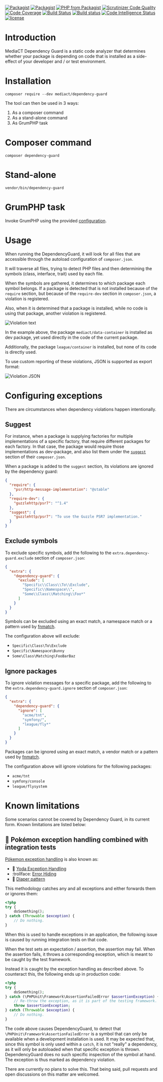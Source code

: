 [![Packagist](https://img.shields.io/packagist/dt/mediact/dependency-guard.png)](https://packagist.org/packages/mediact/dependency-guard/stats)
[![Packagist](https://img.shields.io/packagist/v/mediact/dependency-guard.png)](https://packagist.org/packages/mediact/dependency-guard)
[![PHP from Packagist](https://img.shields.io/packagist/php-v/mediact/dependency-guard.png)](https://packagist.org/packages/mediact/dependency-guard)
[![Scrutinizer Code Quality](https://scrutinizer-ci.com/g/mediact/dependency-guard/badges/quality-score.png?b=master)](https://scrutinizer-ci.com/g/mediact/dependency-guard/?branch=master)
[![Code Coverage](https://scrutinizer-ci.com/g/mediact/dependency-guard/badges/coverage.png?b=master)](https://scrutinizer-ci.com/g/mediact/dependency-guard/?branch=master)
[![Build Status](https://scrutinizer-ci.com/g/mediact/dependency-guard/badges/build.png?b=master)](https://scrutinizer-ci.com/g/mediact/dependency-guard/build-status/master)
[![Build status](https://ci.appveyor.com/api/projects/status/79f486l0u1p2i5gq/branch/master?svg=true)](https://ci.appveyor.com/project/mediactbv/dependency-guard/branch/master)
[![Code Intelligence Status](https://scrutinizer-ci.com/g/mediact/dependency-guard/badges/code-intelligence.svg?b=master)](https://scrutinizer-ci.com/code-intelligence)
[![license](https://img.shields.io/github/license/mediact/dependency-guard.png)](LICENSE.md)


# Introduction

MediaCT Dependency Guard is a static code analyzer that determines whether your
package is depending on code that is installed as a side-effect of your developer
and / or test environment.

# Installation

```
composer require --dev mediact/dependency-guard
```

The tool can then be used in 3 ways:

1. As a composer command
2. As a stand-alone command
3. As GrumPHP task

# Composer command

```
composer dependency-guard
```

# Stand-alone

```
vendor/bin/dependency-guard
```

# GrumPHP task

Invoke GrumPHP using the provided [configuration](docs/grumphp.md).

# Usage

When running the DependencyGuard, it will look for all files that are accessible
through the autoload configuration of `composer.json`.

It will traverse all files, trying to detect PHP files and then determining the
symbols (class, interface, trait) used by each file.

When the symbols are gathered, it determines to which package each symbol belongs.
If a package is detected that is not installed because of the `require` section,
but because of the `require-dev` section in `composer.json`, a violation is
registered.

Also, when it is determined that a package is installed, while no code is using
that package, another violation is registered.

![Violation text](docs/composer-dependency-guard-text.png)

In the example above, the package `mediact/data-container` is installed as dev
package, yet used directly in the code of the current package.

Additionally, the package `league/container` is installed, but none of its code
is directly used.

To use custom reporting of these violations, JSON is supported as export format:

![Violation JSON](docs/composer-dependency-guard-json.png)

# Configuring exceptions

There are circumstances when dependency violations happen intentionally.

## Suggest

For instance, when a package is supplying factories for multiple implementations
of a specific factory, that require different packages for each factory. In that
case, the package would require those implementations as dev-package, and also
list them under the [`suggest`](https://getcomposer.org/doc/04-schema.md#suggest)
section of their `composer.json`.

When a package is added to the `suggest` section, its violations are ignored by
the dependency guard:

```json
{
  "require": {
    "psr/http-message-implementation": "@stable"
  },
  "require-dev": {
    "guzzlehttp/psr7": "^1.4"
  },
  "suggest": {
    "guzzlehttp/psr7": "To use the Guzzle PSR7 implementation."
  }
}
```

## Exclude symbols

To exclude specific symbols, add the following to the
`extra.dependency-guard.exclude` section of `composer.json`:

```json
{
  "extra": {
    "dependency-guard": {
      "exclude": [
        "Specific\\Class\\To\\Exclude",
        "Specific\\Namespace\\",
        "Some\\Class\\Matching\\Foo*"
      ]
    }
  }
}
```

Symbols can be excluded using an exact match, a namespace match or a pattern used
by [fnmatch](http://php.net/manual/en/function.fnmatch.php).

The configuration above will exclude:

- `Specific\Class\To\Exclude`
- `Specific\Namespace\Bunny`
- `Some\Class\Matching\FooBarBaz`

## Ignore packages

To ignore violation messages for a specific package, add the following to the
`extra.dependency-guard.ignore` section of `composer.json`:

```json
{
  "extra": {
    "dependency-guard": {
      "ignore": [
        "acme/tnt",
        "symfony/",
        "league/fly*"
      ]
    }
  }
}
```

Packages can be ignored using an exact match, a vendor match or a pattern used
by [fnmatch](http://php.net/manual/en/function.fnmatch.php).

The configuration above will ignore violations for the following packages:

- `acme/tnt`
- `symfony/console`
- `league/flysystem`

# Known limitations

Some scenarios cannot be covered by Dependency Guard, in its current form.
Known limitations are listed below:

## 🦊 Pokémon exception handling combined with integration tests

[Pókemon exception handling](http://wiki.c2.com/?PokemonExceptionHandling) is also known as:

- :stars: [Yoda Exception Handling](http://wiki.c2.com/?YodaExceptionHandling)
- :trollface: [Error Hiding](https://en.wikipedia.org/wiki/Error_hiding)
- :poop: [Diaper pattern](http://mike.pirnat.com/2009/05/09/the-diaper-pattern-stinks/)

This methodology catches any and all exceptions and either forwards them or ignores them:

```php
<?php
try {
    doSomething();
} catch (Throwable $exception) {
    // Do nothing.
}
```

When this is used to handle exceptions in an application, the following issue is caused by
running integration tests on that code.

When the test sets an expectation / assertion, the assertion may fail. When the assertion
fails, it throws a corresponding exception, which is meant to be caught by the test framework.

Instead it is caught by the exception handling as described above. To counteract this, the
following ends up in production code:

```php
<?php
try {
    doSomething();
} catch (\PHPUnit\Framework\AssertionFailedError $assertionException) {
    // Re-throw the exception, as it is part of the testing framework.
    throw $assertionException;
} catch (Throwable $exception) {
    // Do nothing.
}
```

The code above causes DependencyGuard, to detect that
`\PHPUnit\Framework\AssertionFailedError` is a symbol that can only be available when
a development installation is used. It may be expected that, since this symbol is only
used within a `catch`, it is not "really" a dependency, as it will only be autoloaded
when that specific exception is thrown. DependencyGuard does no such specific inspection
of the symbol at hand. The exception is thus marked as dependency violation.

There are currently no plans to solve this. That being said, pull requests and open
discussions on this matter are welcomed.

